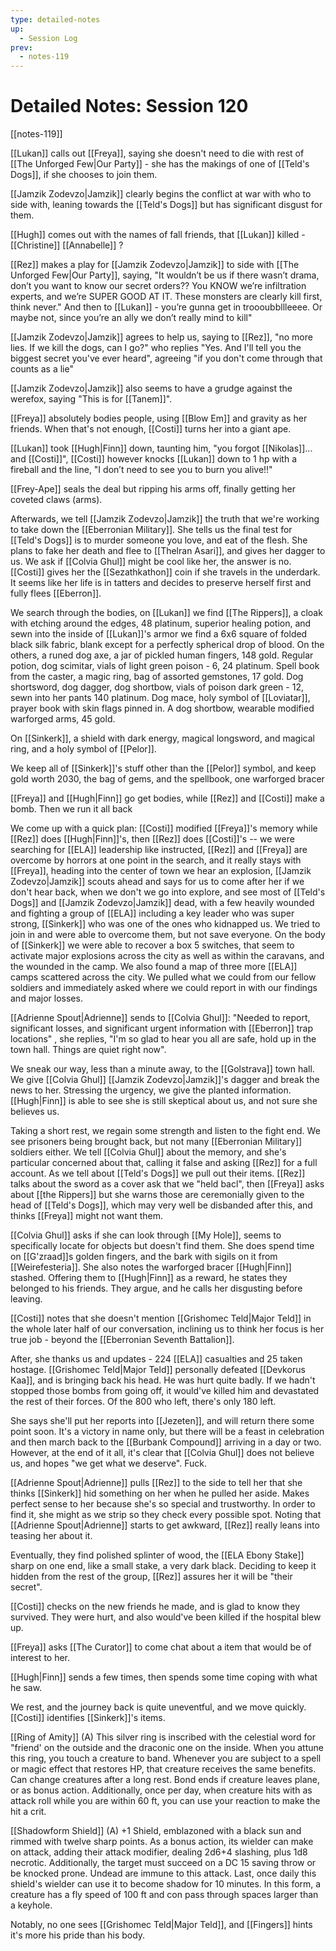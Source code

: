 ```yaml
---
type: detailed-notes
up:
  - Session Log
prev:
  - notes-119
---
```

# Detailed Notes: Session 120

[[notes-119]] 

[[Lukan]] calls out [[Freya]], saying she doesn't need to die with rest of [[The Unforged Few|Our Party]] - she has the makings of one of [[Teld's Dogs]], if she chooses to join them. 

[[Jamzik Zodevzo|Jamzik]] clearly begins the conflict at war with who to side with, leaning towards the [[Teld's Dogs]] but has significant disgust for them.

[[Hugh]] comes out with the names of fall friends, that [[Lukan]] killed - [[Christine]] [[Annabelle]] ?

[[Rez]] makes a play for [[Jamzik Zodevzo|Jamzik]] to side with [[The Unforged Few|Our Party]], saying, "It wouldn’t be us if there wasn’t drama, don’t you want to know our secret orders?? You KNOW we’re infiltration experts, and we’re SUPER GOOD AT IT. These monsters are clearly kill first, think never." And then to [[Lukan]] - you’re gunna get in troooubbllleeee. Or maybe not, since you’re an ally we don’t really mind to kill"

[[Jamzik Zodevzo|Jamzik]] agrees to help us, saying to [[Rez]], "no more lies. If we kill the dogs, can I go?" who replies "Yes. And I'll tell you the biggest secret you've ever heard", agreeing "if you don't come through that counts as a lie" 

[[Jamzik Zodevzo|Jamzik]] also seems to have a grudge against the werefox, saying "This is for [[Tanem]]".

[[Freya]] absolutely bodies people, using [[Blow Em]] and gravity as her friends. When that's not enough, [[Costi]] turns her into a giant ape.

[[Lukan]] took [[Hugh|Finn]] down, taunting him, "you forgot [[Nikolas]]... and [[Costi]]", [[Costi]] however knocks [[Lukan]] down to 1 hp with a fireball and the line, "I don’t need to see you to burn you alive!!"

[[Frey-Ape]] seals the deal but ripping his arms off, finally getting her coveted claws (arms).

Afterwards, we tell [[Jamzik Zodevzo|Jamzik]] the truth that we're working to take down the [[Eberronian Military]]. She tells us the final test for [[Teld's Dogs]] is to murder someone you love, and eat of the flesh. She plans to fake her death and flee to [[Thelran Asari]], and gives her dagger to us. We ask if [[Colvia Ghul]] might be cool like her, the answer is no. [[Costi]] gives her the [[Sezathkathon]] coin if she travels in the underdark. It seems like her life is in tatters and decides to preserve herself first and fully flees [[Eberron]].

We search through the bodies, on [[Lukan]] we find [[The Rippers]], a cloak with etching around the edges, 48 platinum, superior healing potion, and sewn into the inside of [[Lukan]]'s armor we find a 6x6 square of folded black silk fabric, blank except for a perfectly spherical drop of blood. On the others, a runed dog axe, a jar of pickled human fingers, 148 gold. Regular potion, dog scimitar, vials of light green poison - 6, 24 platinum. Spell book from the caster, a magic ring, bag of assorted gemstones, 17 gold. Dog shortsword, dog dagger, dog shortbow, vials of poison dark green - 12, sewn into her pants 140 platinum. Dog mace, holy symbol of [[Loviatar]], prayer book with skin flags pinned in. A dog shortbow, wearable modified warforged arms, 45 gold. 

On [[Sinkerk]], a shield with dark energy, magical longsword, and magical ring, and a holy symbol of [[Pelor]].

We keep all of [[Sinkerk]]'s stuff other than the [[Pelor]] symbol, and keep gold worth 2030, the bag of gems, and the spellbook, one warforged bracer

[[Freya]] and [[Hugh|Finn]] go get bodies, while [[Rez]] and [[Costi]] make a bomb. Then we run it all back

We come up with a quick plan:
[[Costi]] modified [[Freya]]'s memory while [[Rez]] does [[Hugh|Finn]]'s, then [[Rez]] does [[Costi]]'s -- we were searching for [[ELA]] leadership like instructed, [[Rez]] and [[Freya]] are overcome by horrors at one point in the search, and it really stays with [[Freya]], heading into the center of town we hear an explosion, [[Jamzik Zodevzo|Jamzik]] scouts ahead and says for us to come after her if we don't hear back, when we don't we go into explore, and see most of  [[Teld's Dogs]] and [[Jamzik Zodevzo|Jamzik]] dead, with a few heavily wounded and fighting a group of [[ELA]] including a key leader who was super strong, [[Sinkerk]] who was one of the ones who kidnapped us. We tried to join in and were able to overcome them, but not save everyone. On the body of [[Sinkerk]] we were able to recover a box 5 switches, that seem to activate major explosions across the city as well as within the caravans, and the wounded in the camp. We also found a map of three more [[ELA]] camps scattered across the city. We pulled what we could from our fellow soldiers and immediately asked where we could report in with our findings and major losses.

[[Adrienne Spout|Adrienne]] sends to [[Colvia Ghul]]: "Needed to report, significant losses, and significant urgent information with [[Eberron]] trap locations" , she replies, "I'm so glad to hear you all are safe, hold up in the town hall. Things are quiet right now".

We sneak our way, less than a minute away, to the [[Golstrava]] town hall. We give [[Colvia Ghul]] [[Jamzik Zodevzo|Jamzik]]'s dagger and break the news to her. Stressing the urgency, we give the planted information. [[Hugh|Finn]] is able to see she is still skeptical about us, and not sure she believes us.

Taking a short rest, we regain some strength and listen to the fight end. We see prisoners being brought back, but not many [[Eberronian Military]] soldiers either. We tell [[Colvia Ghul]] about the memory, and she's particular concerned about that, calling it false and asking [[Rez]] for a full account. As we tell about [[Teld's Dogs]] we pull out their items. [[Rez]] talks about the sword as a cover ask that we "held bacl", then [[Freya]] asks about [[the Rippers]] but she warns those are ceremonially given to the head of [[Teld's Dogs]], which may very well be disbanded after this, and thinks [[Freya]] might not want them.

[[Colvia Ghul]] asks if she can look through [[My Hole]], seems to specifically locate for objects but doesn't find them. She does spend time on [[G'zraad]]s golden fingers, and the bark with sigils on it from [[Weirefesteria]]. She also notes the warforged bracer [[Hugh|Finn]] stashed. Offering them to [[Hugh|Finn]] as a reward, he states they belonged to his friends. They argue, and he calls her disgusting before leaving. 

[[Costi]] notes that she doesn't mention [[Grishomec Teld|Major Teld]] in the whole later half of our conversation, inclining us to think her focus is her true job - beyond the [[Eberronian Seventh Battalion]]. 

After, she thanks us and updates - 224 [[ELA]] casualties and 25 taken hostage. [[Grishomec Teld|Major Teld]] personally defeated [[Devkorus Kaa]], and is bringing back his head. He was hurt quite badly. If we hadn't stopped those bombs from going off, it would've killed him and devastated the rest of their forces. Of the 800 who left, there's only 180 left.

She says she'll put her reports into [[Jezeten]], and will return there some point soon. It's a victory in name only, but there will be a feast in celebration and then march back to the [[Burbank Compound]] arriving in a day or two. However, at the end of it all, it's clear that [[Colvia Ghul]] does not believe us, and hopes "we get what we deserve". Fuck.

[[Adrienne Spout|Adrienne]] pulls [[Rez]] to the side to tell her that she thinks [[Sinkerk]] hid something on her when he pulled her aside. Makes perfect sense to her because she's so special and trustworthy. In order to find it, she might as we strip so they check every possible spot. Noting that [[Adrienne Spout|Adrienne]] starts to get awkward, [[Rez]] really leans into teasing her about it. 

Eventually, they find polished splinter of wood, the [[ELA Ebony Stake]] sharp on one end, like a small stake, a very dark black. Deciding to keep it hidden from the rest of the group, [[Rez]] assures her it will be "their secret".

[[Costi]] checks on the new friends he made, and is glad to know they survived. They were hurt, and also would've been killed if the hospital blew up. 

[[Freya]] asks [[The Curator]] to come chat about a item that would be of interest to her. 

[[Hugh|Finn]] sends a few times, then spends some time coping with what he saw.

We rest, and the journey back is quite uneventful, and we move quickly. [[Costi]] identifies [[Sinkerk]]'s items. 

[[Ring of Amity]] (A) 
	This silver ring is inscribed with the celestial word for "friend' on the outside and the draconic one on the inside. When you attune this ring, you touch a creature to band. Whenever you are subject to a spell or magic effect that restores HP, that creature receives the same benefits. Can change creatures after a long rest. Bond ends if creature leaves plane, or as bonus action. Additionally, once per day, when creature hits with as attack roll while you are within 60 ft, you can use your reaction to make the hit a crit.

[[Shadowform Shield]] (A) 
	+1 Shield, emblazoned with a black sun and rimmed with twelve sharp points. As a bonus action, its wielder can make on attack, adding their attack modifier, dealing 2d6+4 slashing, plus 1d8 necrotic. Additionally, the target must succeed on a DC 15 saving throw or be knocked prone. Undead are immune to this attack. Last, once daily this shield's wielder can use it to become shadow for 10 minutes. In this form, a creature has a fly speed of 100 ft and con pass through spaces larger than a keyhole.

Notably, no one sees [[Grishomec Teld|Major Teld]], and [[Fingers]] hints it's more his pride than his body.







